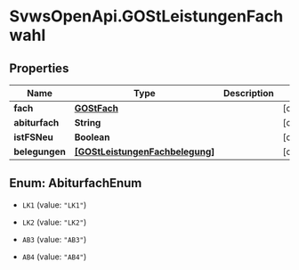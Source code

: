 # SvwsOpenApi.GOStLeistungenFachwahl

## Properties

Name | Type | Description | Notes
------------ | ------------- | ------------- | -------------
**fach** | [**GOStFach**](GOStFach.md) |  | [optional] 
**abiturfach** | **String** |  | [optional] 
**istFSNeu** | **Boolean** |  | [optional] 
**belegungen** | [**[GOStLeistungenFachbelegung]**](GOStLeistungenFachbelegung.md) |  | [optional] 



## Enum: AbiturfachEnum


* `LK1` (value: `"LK1"`)

* `LK2` (value: `"LK2"`)

* `AB3` (value: `"AB3"`)

* `AB4` (value: `"AB4"`)




